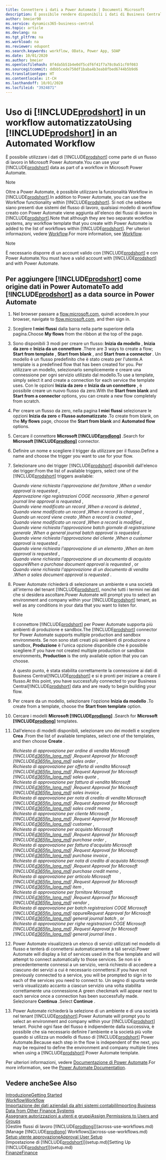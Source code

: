 ```yaml
---
title: Connettere i dati a Power Automate | Documenti Microsoft
description: È possibile rendere disponibili i dati di Business Central come origine dati e specificare un URL OData dei service Web per creare un workflow automatizzato.
author: bmeier90
ms.service: dynamics365-business-central
ms.topic: article
ms.devlang: na
ms.tgt_pltfrm: na
ms.workload: na
ms.reviewer: edupont
ms.search.keywords: workflow, OData, Power App, SOAP
ms.date: 10/01/2020
ms.author: bmeier
ms.openlocfilehash: 8f4da5b51b4e0df5cdf6f41f7a78c0a51cf0f083
ms.sourcegitcommit: ddbb5cede750df1baba4b3eab8fbed6744b5b9d6
ms.translationtype: HT
ms.contentlocale: it-CH
ms.lasthandoff: 10/01/2020
ms.locfileid: "3924871"
---
```

# <a name="using-prodshort-in-an-automated-workflow"></a><span data-ttu-id="4c543-103">Uso di [!INCLUDE[prodshort](includes/prodshort.md)] in un workflow automatizzato</span><span class="sxs-lookup"><span data-stu-id="4c543-103">Using [!INCLUDE[prodshort](includes/prodshort.md)] in an Automated Workflow</span></span>

<span data-ttu-id="4c543-104">È possibile utilizzare i dati di [!INCLUDE[prodshort](includes/prodshort.md)] come parte di un flusso di lavoro in Microsoft Power Automate.</span><span class="sxs-lookup"><span data-stu-id="4c543-104">You can use your [!INCLUDE[prodshort](includes/prodshort.md)] data as part of a workflow in Microsoft Power Automate.</span></span>

> [!NOTE]
> <span data-ttu-id="4c543-105">Oltre a Power Automate, è possibile utilizzare la funzionalità Workflow in [!INCLUDE[prodshort](includes/prodshort.md)].</span><span class="sxs-lookup"><span data-stu-id="4c543-105">In addition to Power Automate, you can use the Workflow functionality within [!INCLUDE[prodshort](includes/prodshort.md)].</span></span> <span data-ttu-id="4c543-106">Si noti che sebbene siano presenti due sistemi del flusso di lavoro, qualsiasi modello di workflow creato con Power Automate viene aggiunta all'elenco dei flussi di lavoro in [!INCLUDE[prodshort](includes/prodshort.md)].</span><span class="sxs-lookup"><span data-stu-id="4c543-106">Note that although they are two separate workflow systems, any workflow template that you create with Power Automate is added to the list of workflows  within [!INCLUDE[prodshort](includes/prodshort.md)].</span></span> <span data-ttu-id="4c543-107">Per ulteriori informazioni, vedere [Workflow](across-workflow.md).</span><span class="sxs-lookup"><span data-stu-id="4c543-107">For more information, see [Workflow](across-workflow.md).</span></span>  

> [!NOTE]  
> <span data-ttu-id="4c543-108">È necessario disporre di un account valido con [!INCLUDE[prodshort](includes/prodshort.md)] e con Power Automate.</span><span class="sxs-lookup"><span data-stu-id="4c543-108">You must have a valid account with [!INCLUDE[prodshort](includes/prodshort.md)] and with Power Automate.</span></span>  

## <a name="to-add-prodshort-as-a-data-source-in-power-automate"></a><span data-ttu-id="4c543-109">Per aggiungere [!INCLUDE[prodshort](includes/prodshort.md)] come origine dati in Power Automate</span><span class="sxs-lookup"><span data-stu-id="4c543-109">To add [!INCLUDE[prodshort](includes/prodshort.md)] as a data source in Power Automate</span></span>

1. <span data-ttu-id="4c543-110">Nel browser passare a [flow.microsoft.com](https://flow.microsoft.com), quindi accedere.</span><span class="sxs-lookup"><span data-stu-id="4c543-110">In your browser, navigate to [flow.microsoft.com](https://flow.microsoft.com), and then sign in.</span></span>
2. <span data-ttu-id="4c543-111">Scegliere **I miei flussi** dalla barra nella parte superiore della pagina.</span><span class="sxs-lookup"><span data-stu-id="4c543-111">Choose **My flows** from the ribbon at the top of the page.</span></span>
3. <span data-ttu-id="4c543-112">Sono disponibili 3 modi per creare un flusso: **Inizia da modello** , **Inizia da zero** e **Inizia da un connettore** .</span><span class="sxs-lookup"><span data-stu-id="4c543-112">There are 3 ways to create a flow; **Start from template** , **Start from blank** , and **Start from a connector** .</span></span> <span data-ttu-id="4c543-113">Un modello è un flusso predefinito che è stato creato per l'utente.</span><span class="sxs-lookup"><span data-stu-id="4c543-113">A template is a predefined flow that has been created for you.</span></span> <span data-ttu-id="4c543-114">Per utilizzare un modello, selezionarlo semplicemente e creare una connessione per ogni servizio utilizato dal modello.</span><span class="sxs-lookup"><span data-stu-id="4c543-114">To use a template, simply select it and create a connection for each service the template uses.</span></span> <span data-ttu-id="4c543-115">Con le opzioni **Inizia da zero** e **Inizia da un connettore** , è possibile creare un nuovo flusso da zero.</span><span class="sxs-lookup"><span data-stu-id="4c543-115">With the **Start from blank** and **Start from a connector** options, you can create a new flow completely from scratch.</span></span>
4. <span data-ttu-id="4c543-116">Per creare un flusso da zero, nella pagina **I miei flussi** selezionare le opzioni **Inizia da zero** e **Flusso automatizzato** .</span><span class="sxs-lookup"><span data-stu-id="4c543-116">To create from blank, on the **My flows** page, choose the **Start from blank** and **Automated flow** options.</span></span>
5. <span data-ttu-id="4c543-117">Cercare il connettore **Microsoft [!INCLUDE[prodlong](includes/prodlong.md)]** .</span><span class="sxs-lookup"><span data-stu-id="4c543-117">Search for **Microsoft [!INCLUDE[prodlong](includes/prodlong.md)]** connector.</span></span>
6. <span data-ttu-id="4c543-118">Definire un nome e scegliere il trigger da utilizzare per il flusso.</span><span class="sxs-lookup"><span data-stu-id="4c543-118">Define a name and choose the trigger you want to use for your flow.</span></span>
7. <span data-ttu-id="4c543-119">Selezionare uno dei trigger [!INCLUDE[prodshort](includes/prodshort.md)] disponibili dall'elenco dei trigger:</span><span class="sxs-lookup"><span data-stu-id="4c543-119">From the list of available triggers, select one of the [!INCLUDE[prodshort](includes/prodshort.md)] triggers available:</span></span>  

    <span data-ttu-id="4c543-120">*Quando viene richiesta l'approvazione del fornitore* ,</span><span class="sxs-lookup"><span data-stu-id="4c543-120">*When a vendor approval is requested* ,</span></span>  
    <span data-ttu-id="4c543-121">*Approvazione riga registrazioni COGE necessaria* ,</span><span class="sxs-lookup"><span data-stu-id="4c543-121">*When a general journal line approval is requested* ,</span></span>  
    <span data-ttu-id="4c543-122">*Quando viene modificato un record* ,</span><span class="sxs-lookup"><span data-stu-id="4c543-122">*When a record is deleted* ,</span></span>  
    <span data-ttu-id="4c543-123">*Quando viene modificato un record* ,</span><span class="sxs-lookup"><span data-stu-id="4c543-123">*When a record is changed* ,</span></span>  
    <span data-ttu-id="4c543-124">*Quando un record viene creato* ,</span><span class="sxs-lookup"><span data-stu-id="4c543-124">*When a record is created* ,</span></span>  
    <span data-ttu-id="4c543-125">*Quando viene modificato un record* ,</span><span class="sxs-lookup"><span data-stu-id="4c543-125">*When a record is modified* ,</span></span>  
    <span data-ttu-id="4c543-126">*Quando viene richiesta l'approvazione batch giornale di registrazione generale* ,</span><span class="sxs-lookup"><span data-stu-id="4c543-126">*When a general journal batch approval is requested* ,</span></span>  
    <span data-ttu-id="4c543-127">*Quando viene richiesta l'approvazione del cliente* ,</span><span class="sxs-lookup"><span data-stu-id="4c543-127">*When a customer approval is requested* ,</span></span>  
    <span data-ttu-id="4c543-128">*Quando viene richiesta l'approvazione di un elemento* ,</span><span class="sxs-lookup"><span data-stu-id="4c543-128">*When an item approval is requested* ,</span></span>  
    <span data-ttu-id="4c543-129">*Quando viene richiesta l'approvazione di un documento di acquisto* oppure</span><span class="sxs-lookup"><span data-stu-id="4c543-129">*When a purchase document approval is requested* , or</span></span>  
    <span data-ttu-id="4c543-130">*Quando viene richiesta l'approvazione di un documento di vendita* .</span><span class="sxs-lookup"><span data-stu-id="4c543-130">*When a sales document approval is requested* .</span></span>

8. <span data-ttu-id="4c543-131">Power Automate richiederà di selezionare un ambiente e una società all'interno del tenant [!INCLUDE[prodshort](includes/prodshort.md)], nonché tutti i termini nei dati che si desidera ascoltare.</span><span class="sxs-lookup"><span data-stu-id="4c543-131">Power Automate will prompt you to select an environment and company within your [!INCLUDE[prodshort](includes/prodshort.md)] tenant, as well as any conditions in your data that you want to listen for.</span></span>

    > [!NOTE]
    > <span data-ttu-id="4c543-132">Il connettore [!INCLUDE[prodshort](includes/prodshort.md)] per Power Automate supporta più ambienti di produzione e sandbox.</span><span class="sxs-lookup"><span data-stu-id="4c543-132">The [!INCLUDE[prodshort](includes/prodshort.md)] connector for Power Automate supports multiple production and sandbox environments.</span></span> <span data-ttu-id="4c543-133">Se non sono stati creati più ambienti di produzione o sandbox, **Produzione** è l'unica opzione disponibile che è possibile scegliere.</span><span class="sxs-lookup"><span data-stu-id="4c543-133">If you have not created multiple production or sandbox environments, **Production** is the only available option that you can choose.</span></span>  

    <span data-ttu-id="4c543-134">A questo punto, è stata stabilita correttamente la connessione ai dati di Business Central[!INCLUDE[prodshort](includes/prodshort.md)] e si è pronti per iniziare a creare il flusso.</span><span class="sxs-lookup"><span data-stu-id="4c543-134">At this point, you have successfully connected to your Business Central[!INCLUDE[prodshort](includes/prodshort.md)] data and are ready to begin building your flow.</span></span>

9. <span data-ttu-id="4c543-135">Per creare da un modello, selezionare l'opzione **Inizia da modello** .</span><span class="sxs-lookup"><span data-stu-id="4c543-135">To create from a template, choose the **Start from template** option.</span></span>
10. <span data-ttu-id="4c543-136">Cercare i modelli **Microsoft [!INCLUDE[prodlong](includes/prodlong.md)]** .</span><span class="sxs-lookup"><span data-stu-id="4c543-136">Search for **Microsoft [!INCLUDE[prodlong](includes/prodlong.md)]** templates.</span></span>
11. <span data-ttu-id="4c543-137">Dall'elenco di modelli disponibili, selezionare uno dei modelli e scegliere **Crea** .</span><span class="sxs-lookup"><span data-stu-id="4c543-137">From the list of available templates, select one of the templates, and then choose **Create** .</span></span>  

    <span data-ttu-id="4c543-138">*Richiesta di approvazione per ordine di vendita Microsoft [!INCLUDE[d365fin_long_md](includes/d365fin_long_md.md)]* ,</span><span class="sxs-lookup"><span data-stu-id="4c543-138">*Request Approval for Microsoft [!INCLUDE[d365fin_long_md](includes/d365fin_long_md.md)] sales order* ,</span></span>  
    <span data-ttu-id="4c543-139">*Richiesta di approvazione per offerta di vendita Microsoft [!INCLUDE[d365fin_long_md](includes/d365fin_long_md.md)]* ,</span><span class="sxs-lookup"><span data-stu-id="4c543-139">*Request Approval for Microsoft [!INCLUDE[d365fin_long_md](includes/d365fin_long_md.md)] sales quote* ,</span></span>  
    <span data-ttu-id="4c543-140">*Richiesta di approvazione per fattura di vendita Microsoft [!INCLUDE[d365fin_long_md](includes/d365fin_long_md.md)]* ,</span><span class="sxs-lookup"><span data-stu-id="4c543-140">*Request Approval for Microsoft [!INCLUDE[d365fin_long_md](includes/d365fin_long_md.md)] sales invoice* ,</span></span>  
    <span data-ttu-id="4c543-141">*Richiesta di approvazione per nota di credito di vendita Microsoft [!INCLUDE[d365fin_long_md](includes/d365fin_long_md.md)]* ,</span><span class="sxs-lookup"><span data-stu-id="4c543-141">*Request Approval for Microsoft [!INCLUDE[d365fin_long_md](includes/d365fin_long_md.md)] sales credit memo* ,</span></span>  
    <span data-ttu-id="4c543-142">*Richiesta di approvazione per cliente Microsoft [!INCLUDE[d365fin_long_md](includes/d365fin_long_md.md)]* ,</span><span class="sxs-lookup"><span data-stu-id="4c543-142">*Request Approval for Microsoft [!INCLUDE[d365fin_long_md](includes/d365fin_long_md.md)] customer* ,</span></span>  
    <span data-ttu-id="4c543-143">*Richiesta di approvazione per acquisto Microsoft [!INCLUDE[d365fin_long_md](includes/d365fin_long_md.md)]* ,</span><span class="sxs-lookup"><span data-stu-id="4c543-143">*Request Approval for Microsoft [!INCLUDE[d365fin_long_md](includes/d365fin_long_md.md)] purchase order* ,</span></span>  
    <span data-ttu-id="4c543-144">*Richiesta di approvazione per fattura d'acquisto Microsoft [!INCLUDE[d365fin_long_md](includes/d365fin_long_md.md)]* ,</span><span class="sxs-lookup"><span data-stu-id="4c543-144">*Request Approval for Microsoft [!INCLUDE[d365fin_long_md](includes/d365fin_long_md.md)] purchase invoice* ,</span></span>  
    <span data-ttu-id="4c543-145">*Richiesta di approvazione per nota di credito di acquisto Microsoft [!INCLUDE[d365fin_long_md](includes/d365fin_long_md.md)]* ,</span><span class="sxs-lookup"><span data-stu-id="4c543-145">*Request Approval for Microsoft [!INCLUDE[d365fin_long_md](includes/d365fin_long_md.md)] purchase credit memo* ,</span></span>  
    <span data-ttu-id="4c543-146">*Richiesta di approvazione per articolo Microsoft [!INCLUDE[d365fin_long_md](includes/d365fin_long_md.md)]* ,</span><span class="sxs-lookup"><span data-stu-id="4c543-146">*Request Approval for Microsoft [!INCLUDE[d365fin_long_md](includes/d365fin_long_md.md)] item* ,</span></span>  
    <span data-ttu-id="4c543-147">*Richiesta di approvazione per fornitore Microsoft [!INCLUDE[d365fin_long_md](includes/d365fin_long_md.md)]* ,</span><span class="sxs-lookup"><span data-stu-id="4c543-147">*Request Approval for Microsoft [!INCLUDE[d365fin_long_md](includes/d365fin_long_md.md)] vendor* ,</span></span>  
    <span data-ttu-id="4c543-148">*Richiesta di approvazione per batch registrazioni COGE Microsoft [!INCLUDE[d365fin_long_md](includes/d365fin_long_md.md)]* oppure</span><span class="sxs-lookup"><span data-stu-id="4c543-148">*Request Approval for Microsoft [!INCLUDE[d365fin_long_md](includes/d365fin_long_md.md)] general journal batch* , or</span></span>    
    <span data-ttu-id="4c543-149">*Richiesta di approvazione per righe registrazioni COGE Microsoft [!INCLUDE[d365fin_long_md](includes/d365fin_long_md.md)]* ,</span><span class="sxs-lookup"><span data-stu-id="4c543-149">*Request Approval for Microsoft [!INCLUDE[d365fin_long_md](includes/d365fin_long_md.md)] general journal lines* .</span></span>  
12. <span data-ttu-id="4c543-150">Power Automate visualizzerà un elenco di servizi utilizzati nel modello di flusso e tenterà di connettersi automaticamente a tali servizi.</span><span class="sxs-lookup"><span data-stu-id="4c543-150">Power Automate will display a list of services used in the flow template and will attempt to connect automatically to those services.</span></span> <span data-ttu-id="4c543-151">Se non si è precedentemente connessi a un servizio, verrà richiesto di accedere a ciascuno dei servizi a cui è necessario connettersi.</span><span class="sxs-lookup"><span data-stu-id="4c543-151">If you have not previously connected to a service, you will be prompted to sign in to each of the services you need to connect to.</span></span> <span data-ttu-id="4c543-152">Un segno di spunta verde verrà visualizzato accanto a ciascun servizio una volta stabilita correttamente una connessione.</span><span class="sxs-lookup"><span data-stu-id="4c543-152">A green checkmark will appear next to each service once a connection has been successfully made.</span></span> <span data-ttu-id="4c543-153">Selezionare **Continua** .</span><span class="sxs-lookup"><span data-stu-id="4c543-153">Select **Continue** .</span></span>
13. <span data-ttu-id="4c543-154">Power Automate richiederà la selezione di un ambiente e di una società nel tenant [!INCLUDE[prodshort](includes/prodshort.md)].</span><span class="sxs-lookup"><span data-stu-id="4c543-154">Power Automate will prompt you to select an environment and company within your [!INCLUDE[prodshort](includes/prodshort.md)] tenant.</span></span> <span data-ttu-id="4c543-155">Poiché ogni fase del flusso è indipendente dalla successiva, è possibile che sia necessario definire l'ambiente e la società più volte quando si utilizza un modello di flusso di [!INCLUDE[prodshort](includes/prodshort.md)] Power Automate.</span><span class="sxs-lookup"><span data-stu-id="4c543-155">Because each step in the flow is independent of the next, you may be required to define the environment and company multiple times when using a [!INCLUDE[prodshort](includes/prodshort.md)] Power Automate template.</span></span>

<span data-ttu-id="4c543-156">Per ulteriori informazioni, vedere [Documentazione di Power Automate](/power-automate/getting-started).</span><span class="sxs-lookup"><span data-stu-id="4c543-156">For more information, see the [Power Automate Documentation](/power-automate/getting-started).</span></span>

## <a name="see-also"></a><span data-ttu-id="4c543-157">Vedere anche</span><span class="sxs-lookup"><span data-stu-id="4c543-157">See Also</span></span>

[<span data-ttu-id="4c543-158">Introduzione</span><span class="sxs-lookup"><span data-stu-id="4c543-158">Getting Started</span></span>](product-get-started.md)  
[<span data-ttu-id="4c543-159">Workflow</span><span class="sxs-lookup"><span data-stu-id="4c543-159">Workflow</span></span>](across-workflow.md)  
[<span data-ttu-id="4c543-160">Importazione dei dati aziendali da altri sistemi contabili</span><span class="sxs-lookup"><span data-stu-id="4c543-160">Importing Business Data from Other Finance Systems</span></span>](across-import-data-configuration-packages.md)  
[<span data-ttu-id="4c543-161">Assegnare autorizzazioni a utenti e gruppi</span><span class="sxs-lookup"><span data-stu-id="4c543-161">Assign Permissions to Users and Groups</span></span>](ui-define-granular-permissions.md)  
<span data-ttu-id="4c543-162">[Gestire flussi di lavoro [!INCLUDE[prodlong](includes/prodlong.md)]](across-use-workflows.md)</span><span class="sxs-lookup"><span data-stu-id="4c543-162">[Manage [!INCLUDE[prodlong](includes/prodlong.md)] Workflows](across-use-workflows.md)</span></span>  
[<span data-ttu-id="4c543-163">Setup utente approvazione</span><span class="sxs-lookup"><span data-stu-id="4c543-163">Approval User Setup</span></span>](across-how-to-set-up-approval-users.md)  
<span data-ttu-id="4c543-164">[Impostazione di [!INCLUDE[prodshort](includes/prodshort.md)]](setup.md)</span><span class="sxs-lookup"><span data-stu-id="4c543-164">[Setting Up [!INCLUDE[prodshort](includes/prodshort.md)]](setup.md)</span></span>  
[<span data-ttu-id="4c543-165">Finanze</span><span class="sxs-lookup"><span data-stu-id="4c543-165">Finance</span></span>](finance.md)  
